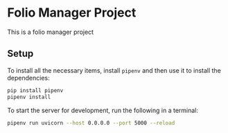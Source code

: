 # Folio Manager Project

This is a folio manager project

## Setup

To install all the necessary items, install `pipenv` and then use it to install the dependencies:

```bash
pip install pipenv
pipenv install
```

To start the server for development, run the following in a terminal:

```bash
pipenv run uvicorn --host 0.0.0.0 --port 5000 --reload
```
